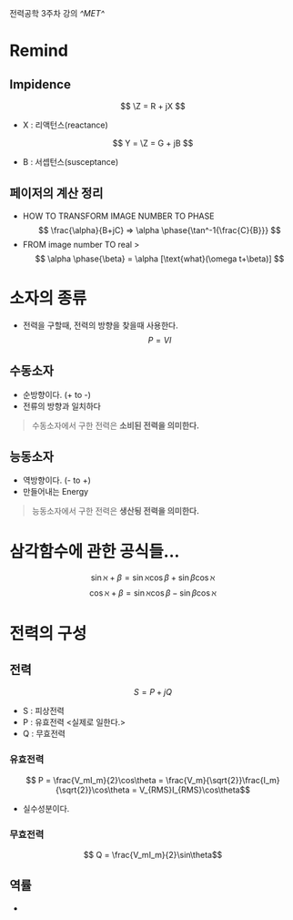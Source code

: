 전력공학 3주차 강의
*^*MET*^*
# Remind
## Impidence
$$ \Z = R + jX $$
- X : 리액턴스(reactance)

$$ Y = \Z = G + jB $$
- B : 서셉턴스(susceptance)

## 페이저의 계산 정리
- HOW TO TRANSFORM IMAGE NUMBER TO PHASE
$$ \frac{\alpha}{B+jC} => \alpha \phase{\tan^-1{\frac{C}{B}}} $$
- FROM image number TO real >
$$ \alpha \phase{\beta} = \alpha [\text{what}(\omega t+\beta)] $$

# 소자의 종류
- 전력을 구할때, 전력의 방향을 찾을때 사용한다.
$$ P = VI $$
## 수동소자
- 순방향이다. (+ to -)
- 전류의 방향과 일치하다
> 수동소자에서 구한 전력은 **소비된 전력을 의미한다.**

## 능동소자
- 역방향이다. (- to +)
- 만들어내는 Energy 
> 능동소자에서 구한 전력은 **생산됭 전력을 의미한다.**

# 삼각함수에 관한 공식들...
$$\sin{\aleph+\beta} =\sin{\aleph}\cos{\beta} + \sin{\beta}\cos{\aleph} $$
$$\cos{\aleph+\beta} =\sin{\aleph}\cos{\beta} - \sin{\beta}\cos{\aleph} $$

# 전력의 구성
## 전력
$$ S = P + jQ $$
- S : 피상전력
- P : 유효전력 <실제로 일한다.>
- Q : 무효전력
### 유효전력
$$ P = \frac{V_mI_m}{2}\cos\theta = \frac{V_m}{\sqrt{2}}\frac{I_m}{\sqrt{2}}\cos\theta = V_{RMS}I_{RMS}\cos\theta$$
- 실수성분이다.
### 무효전력
$$ Q = \frac{V_mI_m}{2}\sin\theta$$

## 역률
- 